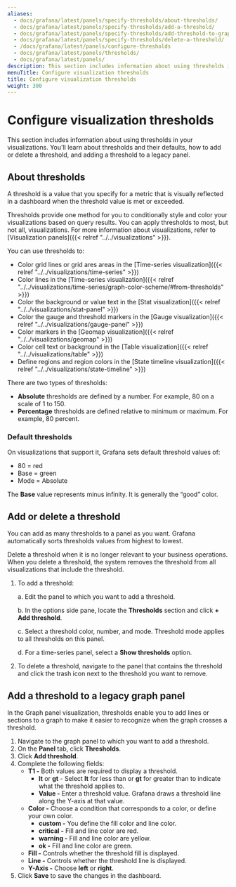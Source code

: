 ```yaml
---
aliases:
  - docs/grafana/latest/panels/specify-thresholds/about-thresholds/
  - docs/grafana/latest/panels/specify-thresholds/add-a-threshold/
  - docs/grafana/latest/panels/specify-thresholds/add-threshold-to-graph/
  - docs/grafana/latest/panels/specify-thresholds/delete-a-threshold/
  - /docs/grafana/latest/panels/configure-thresholds
  - docs/grafana/latest/panels/thresholds/
  - docs/grafana/latest/panels/
description: This section includes information about using thresholds in your visualizations.
menuTitle: Configure visualization thresholds
title: Configure visualization thresholds
weight: 300
---
```


# Configure visualization thresholds

This section includes information about using thresholds in your visualizations. You'll learn about thresholds and their defaults, how to add or delete a threshold, and adding a threshold to a legacy panel.

## About thresholds

A threshold is a value that you specify for a metric that is visually reflected in a dashboard when the threshold value is met or exceeded.

Thresholds provide one method for you to conditionally style and color your visualizations based on query results. You can apply thresholds to most, but not all, visualizations. For more information about visualizations, refer to [Visualization panels]({{< relref "../../visualizations" >}}).

You can use thresholds to:

- Color grid lines or grid ares areas in the [Time-series visualization]({{< relref "../../visualizations/time-series" >}})
- Color lines in the [Time-series visualization]({{< relref "../../visualizations/time-series/graph-color-scheme/#from-thresholds" >}})
- Color the background or value text in the [Stat visualization]({{< relref "../../visualizations/stat-panel" >}})
- Color the gauge and threshold markers in the [Gauge visualization]({{< relref "../../visualizations/gauge-panel" >}})
- Color markers in the [Geomap visualization]({{< relref "../../visualizations/geomap" >}})
- Color cell text or background in the [Table visualization]({{< relref "../../visualizations/table" >}})
- Define regions and region colors in the [State timeline visualization]({{< relref "../../visualizations/state-timeline" >}})

There are two types of thresholds:

- **Absolute** thresholds are defined by a number. For example, 80 on a scale of 1 to 150.
- **Percentage** thresholds are defined relative to minimum or maximum. For example, 80 percent.

### Default thresholds

On visualizations that support it, Grafana sets default threshold values of:

- 80 = red
- Base = green
- Mode = Absolute

The **Base** value represents minus infinity. It is generally the “good” color.

## Add or delete a threshold

You can add as many thresholds to a panel as you want. Grafana automatically sorts thresholds values from highest to lowest.

Delete a threshold when it is no longer relevant to your business operations. When you delete a threshold, the system removes the threshold from all visualizations that include the threshold.

1. To add a threshold:

   a. Edit the panel to which you want to add a threshold.

   b. In the options side pane, locate the **Thresholds** section and click **+ Add threshold**.

   c. Select a threshold color, number, and mode.
   Threshold mode applies to all thresholds on this panel.

   d. For a time-series panel, select a **Show thresholds** option.

1. To delete a threshold, navigate to the panel that contains the threshold and click the trash icon next to the threshold you want to remove.

## Add a threshold to a legacy graph panel

In the Graph panel visualization, thresholds enable you to add lines or sections to a graph to make it easier to recognize when the graph crosses a threshold.

1. Navigate to the graph panel to which you want to add a threshold.
1. On the **Panel** tab, click **Thresholds**.
1. Click **Add threshold**.
1. Complete the following fields:
   - **T1 -** Both values are required to display a threshold.
     - **lt** or **gt** - Select **lt** for less than or **gt** for greater than to indicate what the threshold applies to.
     - **Value -** Enter a threshold value. Grafana draws a threshold line along the Y-axis at that value.
   - **Color -** Choose a condition that corresponds to a color, or define your own color.
     - **custom -** You define the fill color and line color.
     - **critical -** Fill and line color are red.
     - **warning -** Fill and line color are yellow.
     - **ok -** Fill and line color are green.
   - **Fill -** Controls whether the threshold fill is displayed.
   - **Line -** Controls whether the threshold line is displayed.
   - **Y-Axis -** Choose **left** or **right**.
1. Click **Save** to save the changes in the dashboard.
